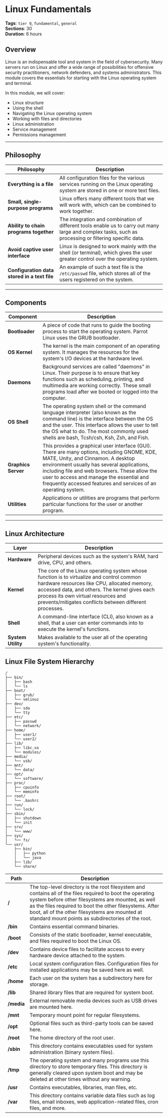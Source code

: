 # Linux Fundamentals

**Tags**: `tier 0`, `fundamental`, `general`  
**Sections**: 30  
**Duration**: 6 hours  

## Overview

Linux is an indispensable tool and system in the field of cybersecurity. Many servers run on Linux and offer a wide range of possibilities for offensive security practitioners, network defenders, and systems administrators. This module covers the essentials for starting with the Linux operating system and terminal.

In this module, we will cover:
- Linux structure
- Using the shell
- Navigating the Linux operating system
- Working with files and directories
- Linux administration
- Service management
- Permissions management

---

## Philosophy


| **Philosophy**                                   | **Description**                                                                                                                                         |
|--------------------------------------------------|-------------------------------------------------------------------------------------------------------------------------------------------------------|
| **Everything is a file**                         | All configuration files for the various services running on the Linux operating system are stored in one or more text files.                          |
| **Small, single-purpose programs**               | Linux offers many different tools that we will work with, which can be combined to work together.                                                      |
| **Ability to chain programs together**           | The integration and combination of different tools enable us to carry out many large and complex tasks, such as processing or filtering specific data.   |
| **Avoid captive user interface**                | Linux is designed to work mainly with the shell (or terminal), which gives the user greater control over the operating system.                         |
| **Configuration data stored in a text file**     | An example of such a text file is the `/etc/passwd` file, which stores all of the users registered on the system.                                       |

---

## Components

| **Component**             | **Description**                                                                                                                                                       |
|---------------------------|-----------------------------------------------------------------------------------------------------------------------------------------------------------------------|
| **Bootloader**             | A piece of code that runs to guide the booting process to start the operating system. Parrot Linux uses the GRUB bootloader.                                          |
| **OS Kernel**              | The kernel is the main component of an operating system. It manages the resources for the system's I/O devices at the hardware level.                                  |
| **Daemons**                | Background services are called "daemons" in Linux. Their purpose is to ensure that key functions such as scheduling, printing, and multimedia are working correctly. These small programs load after we booted or logged into the computer. |
| **OS Shell**               | The operating system shell or the command language interpreter (also known as the command line) is the interface between the OS and the user. This interface allows the user to tell the OS what to do. The most commonly used shells are bash, Tcsh/csh, Ksh, Zsh, and Fish. |
| **Graphics Server**        | This provides a graphical user interface (GUI). There are many options, including GNOME, KDE, MATE, Unity, and Cinnamon. A desktop environment usually has several applications, including file and web browsers. These allow the user to access and manage the essential and frequently accessed features and services of an operating system. |
| **Utilities**              | Applications or utilities are programs that perform particular functions for the user or another program.                                                            |

---

## Linux Architecture

| **Layer**             | **Description**                                                                                                                                                       |
|-----------------------|-----------------------------------------------------------------------------------------------------------------------------------------------------------------------|
| **Hardware**          | Peripheral devices such as the system's RAM, hard drive, CPU, and others.                                                                                             |
| **Kernel**            | The core of the Linux operating system whose function is to virtualize and control common hardware resources like CPU, allocated memory, accessed data, and others. The kernel gives each process its own virtual resources and prevents/mitigates conflicts between different processes. |
| **Shell**             | A command-line interface (CLI), also known as a shell, that a user can enter commands into to execute the kernel's functions.                                          |
| **System Utility**    | Makes available to the user all of the operating system's functionality.                                                                                              |
## Linux File System Hierarchy

```
/
├── bin/
│   ├── bash
│   └── ls
├── boot/
│   ├── grub/
│   └── vmlinuz
├── dev/
│   ├── sda
│   └── tty
├── etc/
│   ├── passwd
│   └── network/
├── home/
│   ├── user1/
│   └── user2/
├── lib/
│   ├── libc.so
│   └── modules/
├── media/
│   └── usb/
├── mnt/
│   └── data/
├── opt/
│   └── software/
├── proc/
│   ├── cpuinfo
│   └── meminfo
├── root/
│   └── .bashrc
├── run/
│   └── lock/
├── sbin/
│   ├── shutdown
│   └── init
├── srv/
│   └── www/
├── sys/
│   └── fs/
└── usr/
    ├── bin/
    │   ├── python
    │   └── java
    ├── lib/
    └── share/
```
| **Path** | **Description** |
|----------|-----------------|
| **/** | The top-level directory is the root filesystem and contains all of the files required to boot the operating system before other filesystems are mounted, as well as the files required to boot the other filesystems. After boot, all of the other filesystems are mounted at standard mount points as subdirectories of the root. |
| **/bin** | Contains essential command binaries. |
| **/boot** | Consists of the static bootloader, kernel executable, and files required to boot the Linux OS. |
| **/dev** | Contains device files to facilitate access to every hardware device attached to the system. |
| **/etc** | Local system configuration files. Configuration files for installed applications may be saved here as well. |
| **/home** | Each user on the system has a subdirectory here for storage. |
| **/lib** | Shared library files that are required for system boot. |
| **/media** | External removable media devices such as USB drives are mounted here. |
| **/mnt** | Temporary mount point for regular filesystems. |
| **/opt** | Optional files such as third-party tools can be saved here. |
| **/root** | The home directory of the root user. |
| **/sbin** | This directory contains executables used for system administration (binary system files). | 
| **/tmp** | The operating system and many programs use this directory to store temporary files. This directory is generally cleared upon system boot and may be deleted at other times without any warning. |
| **/usr** | Contains executables, libraries, man files, etc. |
| **/var** | This directory contains variable data files such as log files, email inboxes, web application-related files, cron files, and more. |
